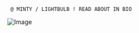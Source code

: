

     @ MINTY / LIGHTBULB ! READ ABOUT IN BIO 
  ![Image](https://github.com/user-attachments/assets/d4bb8331-09ca-4c50-bcd3-4217d4e2382e) 
